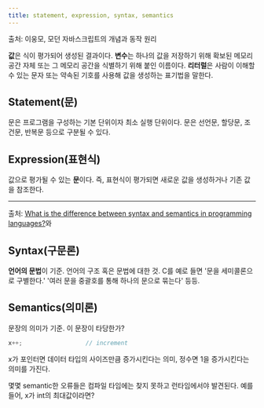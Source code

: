 ```yaml
---
title: statement, expression, syntax, semantics
---
```


출처: 이웅모, 모던 자바스크립트의 개념과 동작 원리

**값**은 식이 평가되어 생성된 결과이다. **변수**는 하나의 값을 저장하기 위해 확보된 메모리 공간 자체 또는 그 메모리 공간을 식별하기 위해 붙인 이름이다. **리터럴**은 사람이 이해할 수 있는 문자 또는 약속된 기호를 사용해 값을 생성하는 표기법을 말한다. 

## Statement(문)

문은 프로그램을 구성하는 기본 단위이자 최소 실행 단위이다. 문은 선언문, 할당문, 조건문, 반복문 등으로 구분될 수 있다. 

## Expression(표현식)

값으로 평가될 수 있는 **문**이다. 즉, 표현식이 평가되면 새로운 값을 생성하거나 기존 값을 참조한다. 

---

출처: [What is the difference between syntax and semantics in programming languages?](https://stackoverflow.com/questions/17930267/what-is-the-difference-between-syntax-and-semantics-in-programming-languages)와 

## Syntax(구문론)

**언어의 문법**이 기준.
언어의 구조 혹은 문법에 대한 것. 
C를 예로 들면 '문을 세미콜론으로 구별한다.' '여러 문을 중괄호를 통해 하나의 문으로 묶는다' 등등. 

## Semantics(의미론)

문장의 의미가 기준. 이 문장이 타당한가?

```c
x++;                  // increment
```

x가 포인터면 데이터 타입의 사이즈만큼 증가시킨다는 의미, 정수면 1을 증가시킨다는 의미를 가진다. 

몇몇 semantic한 오류들은 컴파일 타임에는 찾지 못하고 런타임에서야 발견된다. 예를 들어, x가 int의 최대값이라면?
